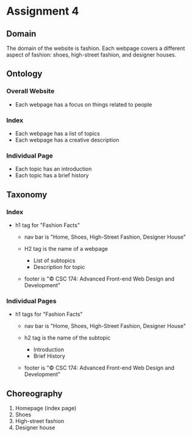 # Assignment 4

## Domain
The domain of the website is fashion. Each webpage covers a different aspect of fashion: shoes, high-street fashion, and designer houses.

## Ontology
### Overall Website
- Each webpage has a focus on things related to people 
### Index
- Each webpage has a list of topics
- Each webpage has a creative description
### Individual Page
- Each topic has an introduction
- Each topic has a brief history

## Taxonomy 
### Index
- h1 tag for "Fashion Facts"
	- nav bar is "Home, Shoes, High-Street Fashion, Designer House"

	- H2 tag is the name of a webpage
		- List of subtopics
		- Description for topic

	- footer is "© CSC 174: Advanced Front-end Web Design and Development"

### Individual Pages
- h1 tags for "Fashion Facts"
	- nav bar is "Home, Shoes, High-Street Fashion, Designer House"

	- h2 tag is the name of the subtopic
		- Introduction
		- Brief History

	- footer is "© CSC 174: Advanced Front-end Web Design and Development"

## Choreography
1. Homepage (index page)
2. Shoes
3. High-street fashion
4. Designer house
